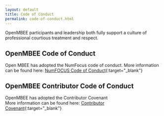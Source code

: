```yaml
---
layout: default
title: Code of Conduct
permalink: code-of-conduct.html
---
```


OpenMBEE participants and leadership both fully support a culture of professional courtious treatment and respect. 

## OpenMBEE Code of Conduct

Open MBEE has adopted the NumFocus code of conduct. 
More information can be found here: [NumFOCUS Code of Conduct](https://numfocus.org/code-of-conduct){:target="_blank"}

## OpenMBEE Contributor Code of Conduct 

OpenMBEE has adopted the Contributor Covenant  
More information can be found here: [Contributor Covenant](https://www.contributor-covenant.org){:target="_blank"}


